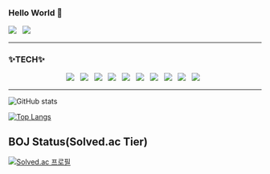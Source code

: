### Hello World 👋
<p>  
  <img src="https://img.shields.io/badge/whereru511@gmail.com-EA4335?style=flat-square&logo=Gmail&logoColor=white"/></a> &nbsp
  <img src="https://likelion-badge.herokuapp.com/api/likelion_shield_badge"/>
</p>

***
<!--
**soosoo030/soosoo030** is a ✨ _special_ ✨ repository because its `README.md` (this file) appears on your GitHub profile.

Here are some ideas to get you started:

- 🔭 I’m currently working on ...
- 🌱 I’m currently learning ...
- 👯 I’m looking to collaborate on ...
- 🤔 I’m looking for help with ...
- 💬 Ask me about ...
- 📫 How to reach me: ...
- 😄 Pronouns: ...
- ⚡ Fun fact: ...
-->
### ✨TECH✨

<p align="center">
  <img src="https://img.shields.io/badge/VSCode-007ACC?style=flat-square&logo=VisualStudioCode&logoColor=white"/></a> &nbsp
  <img src="https://img.shields.io/badge/HTML5-E34F26?style=flat-square&logo=HTML5&logoColor=white"/></a> &nbsp
  <img src="https://img.shields.io/badge/CSS3-1572B6?style=flat-square&logo=CSS3&logoColor=white"/></a> &nbsp
  <img src="https://img.shields.io/badge/JavaScript-F7DF1E?style=flat-square&logo=JavaScript&logoColor=white"/></a> &nbsp
  <img src="https://img.shields.io/badge/Python-3776AB?style=flat-square&logo=Python&logoColor=white"/></a> &nbsp
  <img src="https://img.shields.io/badge/C-A8B9CC?style=flat-square&logo=C&logoColor=white"/></a> &nbsp
  <img src="https://img.shields.io/badge/Java-007396?style=flat-square&logo=Java&logoColor=white"/></a> &nbsp
  <img src="https://img.shields.io/badge/Kotlin-0095D5?style=flat-square&logo=Kotlin&logoColor=white"/></a> &nbsp
  <img src="https://img.shields.io/badge/MySQL-4479A1?style=flat-square&logo=MySQL&logoColor=white"/></a> &nbsp
  <img src="https://img.shields.io/badge/Django-092E20?style=flat-square&logo=Django&logoColor=white"/></a> &nbsp
</p>

***

![GitHub stats](https://github-readme-stats.vercel.app/api?username=soosoo030&theme=great-gatsby&show_icons=true)

[![Top Langs](https://github-readme-stats.vercel.app/api/top-langs/?username=soosoo030&theme=great-gatsby&layout=compact)](https://github.com/anuraghazra/github-readme-stats)


## BOJ Status(Solved.ac Tier)
[![Solved.ac 
프로필](http://mazassumnida.wtf/api/v2/generate_badge?boj=soosoo030)](https://solved.ac/soosoo030)
